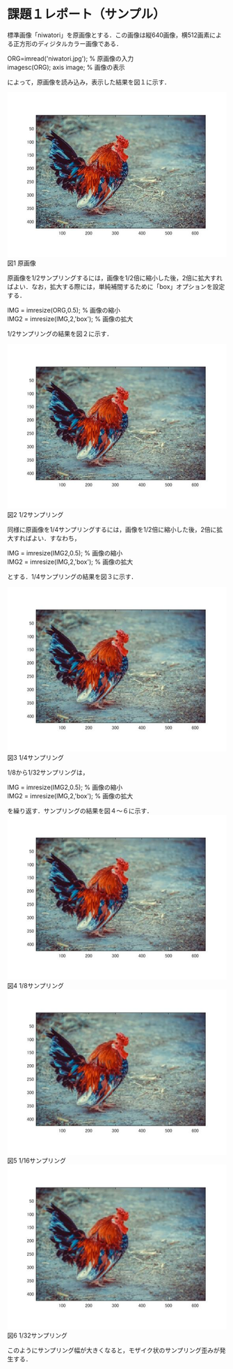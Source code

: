 # 課題１レポート（サンプル）

標準画像「niwatori」を原画像とする．この画像は縦640画像，横512画素による正方形のディジタルカラー画像である．

ORG=imread('niwatori.jpg'); % 原画像の入力  
imagesc(ORG); axis image; % 画像の表示

によって，原画像を読み込み，表示した結果を図１に示す．

![原画像](https://github.com/IchinoseMasayuki/lecture_image_processing/blob/master/image/origin.jpg?raw=true)  
図1 原画像

原画像を1/2サンプリングするには，画像を1/2倍に縮小した後，2倍に拡大すればよい．なお，拡大する際には，単純補間するために「box」オプションを設定する．

IMG = imresize(ORG,0.5); % 画像の縮小  
IMG2 = imresize(IMG,2,'box'); % 画像の拡大

1/2サンプリングの結果を図２に示す．

![原画像](https://github.com/IchinoseMasayuki/lecture_image_processing/blob/master/image/1-1.jpg?raw=true)  
図2 1/2サンプリング

同様に原画像を1/4サンプリングするには，画像を1/2倍に縮小した後，2倍に拡大すればよい．すなわち，

IMG = imresize(IMG2,0.5); % 画像の縮小  
IMG2 = imresize(IMG,2,'box'); % 画像の拡大

とする．1/4サンプリングの結果を図３に示す．

![原画像](https://github.com/IchinoseMasayuki/lecture_image_processing/blob/master/image/1-2.jpg?raw=true)   
図3 1/4サンプリング

1/8から1/32サンプリングは，

IMG = imresize(IMG2,0.5); % 画像の縮小  
IMG2 = imresize(IMG,2,'box'); % 画像の拡大

を繰り返す．サンプリングの結果を図４～６に示す．
![原画像](https://github.com/IchinoseMasayuki/lecture_image_processing/blob/master/image/1-3.jpg?raw=true)  
図4 1/8サンプリング
![原画像](https://github.com/IchinoseMasayuki/lecture_image_processing/blob/master/image/1-4.jpg?raw=true)  
図5 1/16サンプリング
![原画像](https://github.com/IchinoseMasayuki/lecture_image_processing/blob/master/image/1-5.jpg?raw=true)   
図6 1/32サンプリング

このようにサンプリング幅が大きくなると，モザイク状のサンプリング歪みが発生する．
